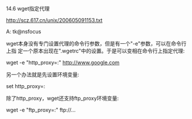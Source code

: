 14.6 wget指定代理

http://scz.617.cn/unix/200605091153.txt

A: tk@nsfocus

wget本身没有专门设置代理的命令行参数，但是有一个"-e"参数，可以在命令行上指
定一个原本出现在".wgetrc"中的设置。于是可以变相在命令行上指定代理:

wget -e "http_proxy=<ip>:<port>" http://www.google.com

另一个办法就是先设置环境变量:

set http_proxy=<ip>:<port>

除了http_proxy，wget还支持ftp_proxy环境变量:

wget -e "ftp_proxy=<ip>:<port>" ftp://...
